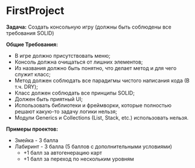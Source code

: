 # FirstProject

**Задача:** Создать консольную игру (должны быть соблюдены все требования SOLID)

**Общие Требования:** 
* В игре должно присутствовать меню;
* Консоль должна очищаться от лишних элементов;
* Из названия должно быть понятно, что делает метод и для чего служит класс;
* Метод должен соблюдать все парадигмы чистого написания кода (В т.ч. DRY);
* Класс должен соблюдать все принципы SOLID;
* Должен быть приятный UI;
* Использовать библиотеки и фреймворки, которые полностью решают какую-то задачу логики нельзя;
* Модули Generics и Collections (List, Stack, etc.) использовать нельзя.

**Примеры проектов:**
* Змейка - 3 балла
* Лабиринт - 3 балла (5 баллов с дополнительными условиями)
  * +1 балл за автогенерацию карт
  * +1 балл за переход по нескольким уровням
